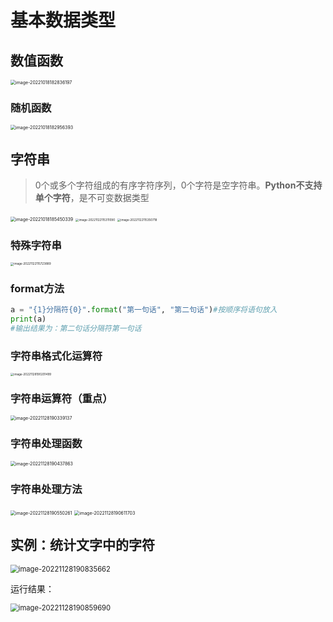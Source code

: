 # 基本数据类型

## 数值函数

<img src="img/2.基本数据类型/image-20221018182836197.png" alt="image-20221018182836197" style="zoom:50%;" />

### 随机函数

<img src="img/2.基本数据类型/image-20221018182956393.png" alt="image-20221018182956393" style="zoom:50%;" />

## 字符串

> 0个或多个字符组成的有序字符序列，0个字符是空字符串。**Python不支持单个字符**，是不可变数据类型

<img src="img/2.基本数据类型/image-20221018185450339.png" alt="image-20221018185450339" style="zoom:50%;" />

<img src="img/2.基本数据类型/image-20221122115311090.png" alt="image-20221122115311090" style="zoom: 33%;" />

<img src="img/2.基本数据类型/image-20221122115350718.png" alt="image-20221122115350718" style="zoom:33%;" />

### 特殊字符串

<img src="img/2.基本数据类型/image-20221122115723889.png" alt="image-20221122115723889" style="zoom: 33%;" />

### format方法

```python
a = "{1}分隔符{0}".format("第一句话", "第二句话")#按顺序将语句放入
print(a)
#输出结果为：第二句话分隔符第一句话
```

### 字符串格式化运算符

<img src="img/2.基本数据类型/image-20221128190201499.png" alt="image-20221128190201499" style="zoom: 33%;" />

### 字符串运算符（重点）

<img src="img/2.基本数据类型/image-20221128190339137.png" alt="image-20221128190339137" style="zoom:50%;" />

### 字符串处理函数

<img src="img/2.基本数据类型/image-20221128190437863.png" alt="image-20221128190437863" style="zoom:50%;" />

### 字符串处理方法

<img src="img/2.基本数据类型/image-20221128190550261.png" alt="image-20221128190550261" style="zoom:50%;" />

<img src="img/2.基本数据类型/image-20221128190611703.png" alt="image-20221128190611703" style="zoom:50%;" />

## 实例：统计文字中的字符

<img src="img/2.基本数据类型/image-20221128190835662.png" alt="image-20221128190835662" style="zoom:80%;" />

运行结果：

<img src="img/2.基本数据类型/image-20221128190859690.png" alt="image-20221128190859690" style="zoom:80%;" />

